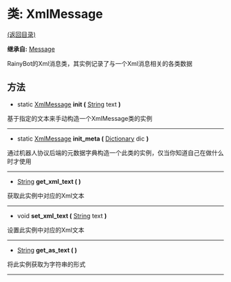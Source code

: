 # 类: XmlMessage

[(返回目录)](./)

**继承自:** [Message](message.md)

RainyBot的Xml消息类，其实例记录了与一个Xml消息相关的各类数据

## 方法

* static [XmlMessage](xmlmessage.md) **init (** [String](https://docs.godotengine.org/en/latest/classes/class\_string.html) text **)**

基于指定的文本来手动构造一个XmlMessage类的实例

***

* static [XmlMessage](xmlmessage.md) **init\_meta (** [Dictionary](https://docs.godotengine.org/en/latest/classes/class\_dictionary.html) dic **)**

通过机器人协议后端的元数据字典构造一个此类的实例，仅当你知道自己在做什么时才使用

***

* [String](https://docs.godotengine.org/en/latest/classes/class\_string.html) **get\_xml\_text ( )**

获取此实例中对应的Xml文本

***

* void **set\_xml\_text (** [String](https://docs.godotengine.org/en/latest/classes/class\_string.html) text **)**

设置此实例中对应的Xml文本

***

* [String](https://docs.godotengine.org/en/latest/classes/class\_string.html) **get\_as\_text ( )**

将此实例获取为字符串的形式

***
